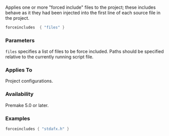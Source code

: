 Applies one or more "forced include" files to the project; these includes behave as it they had been injected into the first line of each source file in the project.

```lua
forceincludes  { "files" }
```

### Parameters ###

`files` specifies a list of files to be force included. Paths should be specified relative to the currently running script file.

### Applies To ###

Project configurations.

### Availability ###

Premake 5.0 or later.

### Examples ###

```lua
forceincludes { "stdafx.h" }
```
